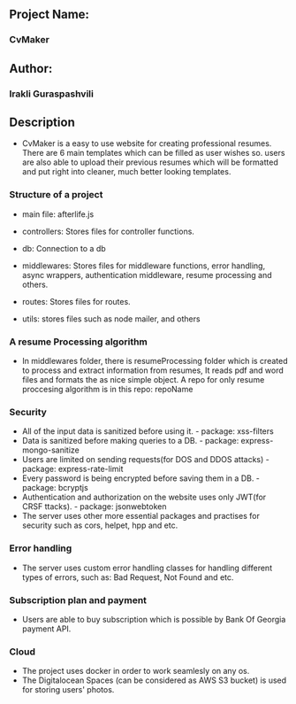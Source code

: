 ## Project Name:

### CvMaker

## Author:

### Irakli Guraspashvili

## Description

- CvMaker is a easy to use website for creating professional resumes. There are 6 main templates which can be filled as user wishes so.
users are also able to upload their previous resumes which will be formatted and put right into cleaner, much better looking templates.

### Structure of a project

- main file: afterlife.js

- controllers: Stores files for controller functions.
- db: Connection to a db
- middlewares: Stores files for middleware functions, error handling, async wrappers, authentication middleware, resume processing and others.
- routes: Stores files for routes.
- utils: stores files such as node mailer, and others

### A resume Processing algorithm

- In middlewares folder, there is resumeProcessing folder which is created to process and extract information from resumes, It reads pdf and word
files and formats the as nice simple object. A repo for only resume proccesing algorithm is in this repo: repoName


### Security

- All of the input data is sanitized before using it. - package: xss-filters
- Data is sanitized before making queries to a DB. - package: express-mongo-sanitize
- Users are limited on sending requests(for DOS and DDOS attacks) - package: express-rate-limit
- Every password is being encrypted before saving them in a DB. - package: bcryptjs
- Authentication and authorization on the website uses only JWT(for CRSF ttacks). - package: jsonwebtoken
- The server uses other more essential packages and practises for security such as cors, helpet, hpp and etc.


### Error handling
- The server uses custom error handling classes for handling different types of errors, such as: Bad Request, Not Found and etc.


### Subscription plan and payment
- Users are able to buy subscription which is possible by Bank Of Georgia payment API.


### Cloud
- The project uses docker in order to work seamlesly on any os.
- The Digitalocean Spaces (can be considered as AWS S3 bucket) is used for storing users' photos.